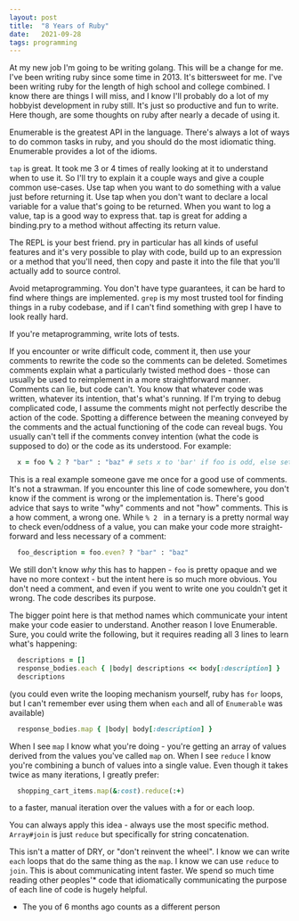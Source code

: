 ```yaml
---
layout: post
title:  "8 Years of Ruby"
date:   2021-09-28
tags: programming
---
```


At my new job I'm going to be writing golang. This will be a change for me. I've been writing ruby since some time in 2013. It's bittersweet for me. I've been writing ruby for the length of high school and college combined. I know there are things I will miss, and I know I'll probably do a lot of my hobbyist development in ruby still. It's just so productive and fun to write. Here though, are some thoughts on ruby after nearly a decade of using it.

Enumerable is the greatest API in the language. There's always a lot of ways to do common tasks in ruby, and you should do the most idiomatic thing. Enumerable provides a lot of the idioms.

`tap` is great. It took me 3 or 4 times of really looking at it to understand when to use it. So I'll try to explain it a couple ways and give a couple common use-cases. Use tap when you want to do something with a value just before returning it. Use tap when you don't want to declare a local variable for a value that's going to be returned. When you want to log a value, tap is a good way to express that. tap is great for adding a binding.pry to a method without affecting its return value.

The REPL is your best friend. pry in particular has all kinds of useful features and it's very possible to play with code, build up to an expression or a method that you'll need, then copy and paste it into the file that you'll actually add to source control.

Avoid metaprogramming. You don't have type guarantees, it can be hard to find where things are implemented. `grep` is my most trusted tool for finding things in a ruby codebase, and if I can't find something with grep I have to look really hard.

If you're metaprogramming, write lots of tests.

If you encounter or write difficult code, comment it, then use your comments to rewrite the code so the comments can be deleted. Sometimes comments explain what a particularly twisted method does - those can usually be used to reimplement in a more straightforward manner. Comments can lie, but code can't. You know that whatever code was written, whatever its intention, that's what's running. If I'm trying to debug complicated code, I assume the comments might not perfectly describe the action of the code. Spotting a difference between the meaning conveyed by the comments and the actual functioning of the code can reveal bugs. You usually can't tell if the comments convey intention (what the code is supposed to do) or the code as its understood. For example:

```ruby
  x = foo % 2 ? "bar" : "baz" # sets x to 'bar' if foo is odd, else sets it to 'baz'
```

This is a real example someone gave me once for a good use of comments. It's not a strawman. If you encounter this line of code somewhere, you don't know if the comment is wrong or the implementation is. There's good advice that says to write "why" comments and not "how" comments. This is a how comment, a wrong one. While `% 2 ` in a ternary is a pretty normal way to check even/oddness of a value, you can make your code more straight-forward and less necessary of a comment:

```ruby
  foo_description = foo.even? ? "bar" : "baz"
```

We still don't know _why_ this has to happen - `foo` is pretty opaque and we have no more context - but the intent here is so much more obvious. You don't need a comment, and even if you went to write one you couldn't get it wrong. The code describes its purpose.

The bigger point here is that method names which communicate your intent make your code easier to understand. Another reason I love Enumerable. Sure, you could write the following, but it requires reading all 3 lines to learn what's happening:
```ruby
  descriptions = []
  response_bodies.each { |body| descriptions << body[:description] }
  descriptions
```
(you could even write the looping mechanism yourself, ruby has `for` loops, but I can't remember ever using them when `each` and all of `Enumerable` was available)
```ruby
  response_bodies.map { |body| body[:description] }
```

When I see `map` I know what you're doing - you're getting an array of values derived from the values you've called `map` on. When I see `reduce` I know you're combining a bunch of values into a single value. Even though it takes twice as many iterations, I greatly prefer:
```ruby
  shopping_cart_items.map(&:cost).reduce(:+)
```
to a faster, manual iteration over the values with a for or each loop.

You can always apply this idea - always use the most specific method. `Array#join` is just `reduce` but specifically for string concatenation. 

This isn't a matter of DRY, or "don't reinvent the wheel". I know we can write `each` loops that do the same thing as the `map`. I know we can use `reduce` to `join`. This is about communicating intent faster. We spend so much time reading other peoples'* code that idiomatically communicating the purpose of each line of code is hugely helpful. 

* The you of 6 months ago counts as a different person

